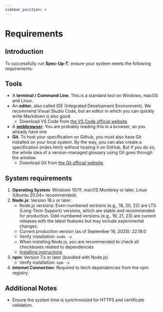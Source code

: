 ```yaml
---
sidebar_position: 4
---
```


# Requirements

## Introduction

To successfully run **Spec-Up-T**, ensure your system meets the following requirements:


## Tools

- A **terminal / Command Line**. This is a standard tool on Windows, macOS and Linux.
- An **editor**, also called IDE (Integrated Development Environment). We recommend Visual Studio Code, but an editor in which you can quickly write Markdown is also good
  - Download VS Code from [the VS Code official website](https://code.visualstudio.com/).
- A [**webbrowser**](https://en.wikipedia.org/wiki/Web_browser). You are probably reading this in a browser, so you already have one
- **Git**. To host your specification on Github, you must also have Git installed on your local system. By the way, you can also create a specification (index.html) without hosting it on GitHub. But if you do so, the whole idea of a version-managed glossary using Git goes through the window.
  - Download Git from [the Git official website](https://git-scm.com/).

## System requirements

1. **Operating System**: Windows 10/11, macOS Monterey or later, Linux (Ubuntu 20.04+ recommended).
2. **Node.js**: Version 18.x or later.
   - Node.js versions: Even-numbered versions (e.g., 18, 20, 22) are LTS (Long-Term Support) versions, which are stable and recommended for production. Odd-numbered versions (e.g., 19, 21, 23) are current releases with the latest features but may include experimental changes.
   - Current production version (as of September 18, 2025): 22.19.0
   - Verify installation: `node -v`
   - When installing Node.js, you are recommended to check all checkboxes related to dependencies
   - [Installing instructions](https://docs.npmjs.com/downloading-and-installing-node-js-and-npm)
3. **npm**: Version 7.x or later (bundled with Node.js).
   - Verify installation: `npm -v`
4. **Internet Connection**: Required to fetch dependencies from the npm registry.

## Additional Notes

- Ensure the system time is synchronized for HTTPS and certificate validation.
